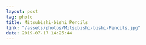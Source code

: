 ```yaml
---
layout: post
tag: photo
title: Mitsubishi-bishi Pencils 
link: "/assets/photos/Mitsubishi-bishi-Pencils.jpg"
date: 2019-07-17 14:25:44
---
```


